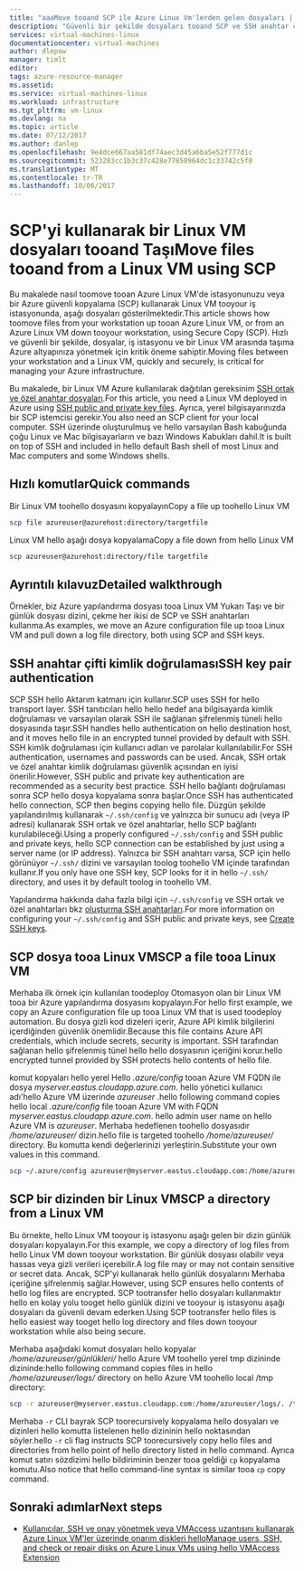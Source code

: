 ```yaml
---
title: "aaaMove tooand SCP ile Azure Linux Vm'lerden gelen dosyaları | Microsoft Docs"
description: "Güvenli bir şekilde dosyaları tooand SCP ve SSH anahtar çifti kullanarak azure'da bir Linux VM taşıyın."
services: virtual-machines-linux
documentationcenter: virtual-machines
author: dlepow
manager: timlt
editor: 
tags: azure-resource-manager
ms.assetid: 
ms.service: virtual-machines-linux
ms.workload: infrastructure
ms.tgt_pltfrm: vm-linux
ms.devlang: na
ms.topic: article
ms.date: 07/12/2017
ms.author: danlep
ms.openlocfilehash: 9e4dce667aa581df74aec3d45a6ba5e52f777d1c
ms.sourcegitcommit: 523283cc1b3c37c428e77850964dc1c33742c5f0
ms.translationtype: MT
ms.contentlocale: tr-TR
ms.lasthandoff: 10/06/2017
---
```

# <a name="move-files-tooand-from-a-linux-vm-using-scp"></a><span data-ttu-id="c1c24-103">SCP'yi kullanarak bir Linux VM dosyaları tooand Taşı</span><span class="sxs-lookup"><span data-stu-id="c1c24-103">Move files tooand from a Linux VM using SCP</span></span>

<span data-ttu-id="c1c24-104">Bu makalede nasıl toomove tooan Azure Linux VM'de istasyonunuzu veya bir Azure güvenli kopyalama (SCP) kullanarak Linux VM tooyour iş istasyonunda, aşağı dosyaları gösterilmektedir.</span><span class="sxs-lookup"><span data-stu-id="c1c24-104">This article shows how toomove files from your workstation up tooan Azure Linux VM, or from an Azure Linux VM down tooyour workstation, using Secure Copy (SCP).</span></span> <span data-ttu-id="c1c24-105">Hızlı ve güvenli bir şekilde, dosyalar, iş istasyonu ve bir Linux VM arasında taşıma Azure altyapınıza yönetmek için kritik öneme sahiptir.</span><span class="sxs-lookup"><span data-stu-id="c1c24-105">Moving files between your workstation and a Linux VM, quickly and securely, is critical for managing your Azure infrastructure.</span></span> 

<span data-ttu-id="c1c24-106">Bu makalede, bir Linux VM Azure kullanılarak dağıtılan gereksinim [SSH ortak ve özel anahtar dosyaları](mac-create-ssh-keys.md?toc=%2fazure%2fvirtual-machines%2flinux%2ftoc.json).</span><span class="sxs-lookup"><span data-stu-id="c1c24-106">For this article, you need a Linux VM deployed in Azure using [SSH public and private key files](mac-create-ssh-keys.md?toc=%2fazure%2fvirtual-machines%2flinux%2ftoc.json).</span></span> <span data-ttu-id="c1c24-107">Ayrıca, yerel bilgisayarınızda bir SCP istemcisi gerekir.</span><span class="sxs-lookup"><span data-stu-id="c1c24-107">You also need an SCP client for your local computer.</span></span> <span data-ttu-id="c1c24-108">SSH üzerinde oluşturulmuş ve hello varsayılan Bash kabuğunda çoğu Linux ve Mac bilgisayarların ve bazı Windows Kabukları dahil.</span><span class="sxs-lookup"><span data-stu-id="c1c24-108">It is built on top of SSH and included in hello default Bash shell of most Linux and Mac computers and some Windows shells.</span></span>

## <a name="quick-commands"></a><span data-ttu-id="c1c24-109">Hızlı komutlar</span><span class="sxs-lookup"><span data-stu-id="c1c24-109">Quick commands</span></span>

<span data-ttu-id="c1c24-110">Bir Linux VM toohello dosyasını kopyalayın</span><span class="sxs-lookup"><span data-stu-id="c1c24-110">Copy a file up toohello Linux VM</span></span>

```bash
scp file azureuser@azurehost:directory/targetfile
```

<span data-ttu-id="c1c24-111">Linux VM hello aşağı dosya kopyalama</span><span class="sxs-lookup"><span data-stu-id="c1c24-111">Copy a file down from hello Linux VM</span></span>

```bash
scp azureuser@azurehost:directory/file targetfile
```

## <a name="detailed-walkthrough"></a><span data-ttu-id="c1c24-112">Ayrıntılı kılavuz</span><span class="sxs-lookup"><span data-stu-id="c1c24-112">Detailed walkthrough</span></span>

<span data-ttu-id="c1c24-113">Örnekler, biz Azure yapılandırma dosyası tooa Linux VM Yukarı Taşı ve bir günlük dosyası dizini, çekme her ikisi de SCP ve SSH anahtarları kullanma.</span><span class="sxs-lookup"><span data-stu-id="c1c24-113">As examples, we move an Azure configuration file up tooa Linux VM and pull down a log file directory, both using SCP and SSH keys.</span></span>   

## <a name="ssh-key-pair-authentication"></a><span data-ttu-id="c1c24-114">SSH anahtar çifti kimlik doğrulaması</span><span class="sxs-lookup"><span data-stu-id="c1c24-114">SSH key pair authentication</span></span>

<span data-ttu-id="c1c24-115">SCP SSH hello Aktarım katmanı için kullanır.</span><span class="sxs-lookup"><span data-stu-id="c1c24-115">SCP uses SSH for hello transport layer.</span></span> <span data-ttu-id="c1c24-116">SSH tanıtıcıları hello hello hedef ana bilgisayarda kimlik doğrulaması ve varsayılan olarak SSH ile sağlanan şifrelenmiş tüneli hello dosyasında taşır.</span><span class="sxs-lookup"><span data-stu-id="c1c24-116">SSH handles hello authentication on hello destination host, and it moves hello file in an encrypted tunnel provided by default with SSH.</span></span> <span data-ttu-id="c1c24-117">SSH kimlik doğrulaması için kullanıcı adları ve parolalar kullanılabilir.</span><span class="sxs-lookup"><span data-stu-id="c1c24-117">For SSH authentication, usernames and passwords can be used.</span></span> <span data-ttu-id="c1c24-118">Ancak, SSH ortak ve özel anahtar kimlik doğrulaması güvenlik açısından en iyisi önerilir.</span><span class="sxs-lookup"><span data-stu-id="c1c24-118">However, SSH public and private key authentication are recommended as a security best practice.</span></span> <span data-ttu-id="c1c24-119">SSH hello bağlantı doğrulaması sonra SCP hello dosya kopyalama sonra başlar.</span><span class="sxs-lookup"><span data-stu-id="c1c24-119">Once SSH has authenticated hello connection, SCP then begins copying hello file.</span></span> <span data-ttu-id="c1c24-120">Düzgün şekilde yapılandırılmış kullanarak `~/.ssh/config` ve yalnızca bir sunucu adı (veya IP adresi) kullanarak SSH ortak ve özel anahtarlar, hello SCP bağlantı kurulabileceği.</span><span class="sxs-lookup"><span data-stu-id="c1c24-120">Using a properly configured `~/.ssh/config` and SSH public and private keys, hello SCP connection can be established by just using a server name (or IP address).</span></span> <span data-ttu-id="c1c24-121">Yalnızca bir SSH anahtarı varsa, SCP için hello görünüyor `~/.ssh/` dizini ve varsayılan toolog toohello VM içinde tarafından kullanır.</span><span class="sxs-lookup"><span data-stu-id="c1c24-121">If you only have one SSH key, SCP looks for it in hello `~/.ssh/` directory, and uses it by default toolog in toohello VM.</span></span>

<span data-ttu-id="c1c24-122">Yapılandırma hakkında daha fazla bilgi için `~/.ssh/config` ve SSH ortak ve özel anahtarları bkz [oluşturma SSH anahtarları](mac-create-ssh-keys.md?toc=%2fazure%2fvirtual-machines%2flinux%2ftoc.json).</span><span class="sxs-lookup"><span data-stu-id="c1c24-122">For more information on configuring your `~/.ssh/config` and SSH public and private keys, see [Create SSH keys](mac-create-ssh-keys.md?toc=%2fazure%2fvirtual-machines%2flinux%2ftoc.json).</span></span>

## <a name="scp-a-file-tooa-linux-vm"></a><span data-ttu-id="c1c24-123">SCP dosya tooa Linux VM</span><span class="sxs-lookup"><span data-stu-id="c1c24-123">SCP a file tooa Linux VM</span></span>

<span data-ttu-id="c1c24-124">Merhaba ilk örnek için kullanılan toodeploy Otomasyon olan bir Linux VM tooa bir Azure yapılandırma dosyasını kopyalayın.</span><span class="sxs-lookup"><span data-stu-id="c1c24-124">For hello first example, we copy an Azure configuration file up tooa Linux VM that is used toodeploy automation.</span></span> <span data-ttu-id="c1c24-125">Bu dosya gizli kod dizeleri içerir, Azure API kimlik bilgilerini içerdiğinden güvenlik önemlidir.</span><span class="sxs-lookup"><span data-stu-id="c1c24-125">Because this file contains Azure API credentials, which include secrets, security is important.</span></span> <span data-ttu-id="c1c24-126">SSH tarafından sağlanan hello şifrelenmiş tünel hello hello dosyasının içeriğini korur.</span><span class="sxs-lookup"><span data-stu-id="c1c24-126">hello encrypted tunnel provided by SSH protects hello contents of hello file.</span></span>

<span data-ttu-id="c1c24-127">komut kopyaları hello yerel Hello *.azure/config* tooan Azure VM FQDN ile dosya *myserver.eastus.cloudapp.azure.com*. hello yönetici kullanıcı adı'hello Azure VM üzerinde *azureuser* .</span><span class="sxs-lookup"><span data-stu-id="c1c24-127">hello following command copies hello local *.azure/config* file tooan Azure VM with FQDN *myserver.eastus.cloudapp.azure.com*. hello admin user name on hello Azure VM is *azureuser*.</span></span> <span data-ttu-id="c1c24-128">Merhaba hedeflenen toohello dosyasıdır */home/azureuser/* dizin.</span><span class="sxs-lookup"><span data-stu-id="c1c24-128">hello file is targeted toohello */home/azureuser/* directory.</span></span> <span data-ttu-id="c1c24-129">Bu komutta kendi değerlerinizi yerleştirin.</span><span class="sxs-lookup"><span data-stu-id="c1c24-129">Substitute your own values in this command.</span></span>

```bash
scp ~/.azure/config azureuser@myserver.eastus.cloudapp.com:/home/azureuser/config
```

## <a name="scp-a-directory-from-a-linux-vm"></a><span data-ttu-id="c1c24-130">SCP bir dizinden bir Linux VM</span><span class="sxs-lookup"><span data-stu-id="c1c24-130">SCP a directory from a Linux VM</span></span>

<span data-ttu-id="c1c24-131">Bu örnekte, hello Linux VM tooyour iş istasyonu aşağı gelen bir dizin günlük dosyaları kopyalayın.</span><span class="sxs-lookup"><span data-stu-id="c1c24-131">For this example, we copy a directory of log files from hello Linux VM down tooyour workstation.</span></span> <span data-ttu-id="c1c24-132">Bir günlük dosyası olabilir veya hassas veya gizli verileri içerebilir.</span><span class="sxs-lookup"><span data-stu-id="c1c24-132">A log file may or may not contain sensitive or secret data.</span></span> <span data-ttu-id="c1c24-133">Ancak, SCP'yi kullanarak hello günlük dosyalarını Merhaba içeriğine şifrelenmiş sağlar.</span><span class="sxs-lookup"><span data-stu-id="c1c24-133">However, using SCP ensures hello contents of hello log files are encrypted.</span></span> <span data-ttu-id="c1c24-134">SCP tootransfer hello dosyaları kullanmaktır hello en kolay yolu tooget hello günlük dizini ve tooyour iş istasyonu aşağı dosyaları da güvenli devam ederken.</span><span class="sxs-lookup"><span data-stu-id="c1c24-134">Using SCP tootransfer hello files is hello easiest way tooget hello log directory and files down tooyour workstation while also being secure.</span></span>

<span data-ttu-id="c1c24-135">Merhaba aşağıdaki komut dosyaları hello kopyalar */home/azureuser/günlükleri/* hello Azure VM toohello yerel tmp dizininde dizininde:</span><span class="sxs-lookup"><span data-stu-id="c1c24-135">hello following command copies files in hello */home/azureuser/logs/* directory on hello Azure VM toohello local /tmp directory:</span></span>

```bash
scp -r azureuser@myserver.eastus.cloudapp.com:/home/azureuser/logs/. /tmp/
```

<span data-ttu-id="c1c24-136">Merhaba `-r` CLI bayrak SCP toorecursively kopyalama hello dosyaları ve dizinleri hello komutta listelenen hello dizininin hello noktasından söyler.</span><span class="sxs-lookup"><span data-stu-id="c1c24-136">hello `-r` cli flag instructs SCP toorecursively copy hello files and directories from hello point of hello directory listed in hello command.</span></span>  <span data-ttu-id="c1c24-137">Ayrıca komut satırı sözdizimi hello bildiriminin benzer tooa geldiği `cp` kopyalama komutu.</span><span class="sxs-lookup"><span data-stu-id="c1c24-137">Also notice that hello command-line syntax is similar tooa `cp` copy command.</span></span>

## <a name="next-steps"></a><span data-ttu-id="c1c24-138">Sonraki adımlar</span><span class="sxs-lookup"><span data-stu-id="c1c24-138">Next steps</span></span>

* [<span data-ttu-id="c1c24-139">Kullanıcılar, SSH ve onay yönetmek veya VMAccess uzantısını kullanarak Azure Linux VM'ler üzerinde onarım diskleri hello</span><span class="sxs-lookup"><span data-stu-id="c1c24-139">Manage users, SSH, and check or repair disks on Azure Linux VMs using hello VMAccess Extension</span></span>](using-vmaccess-extension.md?toc=%2fazure%2fvirtual-machines%2flinux%2ftoc.json)
